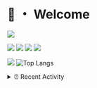 # 👋 ・ Welcome
![](https://komarev.com/ghpvc/?username=Lorenzo0111)

![](https://img.shields.io/badge/Java-ED8B00?style=for-the-badge&logo=java&logoColor=white)
![](https://img.shields.io/badge/JavaScript-323330?style=for-the-badge&logo=javascript&logoColor=F7DF1E)
![](https://img.shields.io/badge/Node.js-339933?style=for-the-badge&logo=nodedotjs&logoColor=white)
![](https://img.shields.io/badge/React-20232A?style=for-the-badge&logo=react&logoColor=61DAFB)

[![](https://github-readme-stats.vercel.app/api?username=Lorenzo0111&show_icons=true&count_private=true)](https://github.com/Lorenzo0111)
![Top Langs](https://github-readme-stats.vercel.app/api/top-langs/?username=Lorenzo0111&layout=compact)

<details>
<summary>⏰ Recent Activity</summary>

<!--RECENT_ACTIVITY:start-->
1. ![prClosed] **Pull request closed:** [Lorenzo0111/RocketJoin#42](https://github.com/Lorenzo0111/RocketJoin/pull/42)
2. ![issueClosed] **Issue closed:** [Lorenzo0111/RocketJoin#31](https://github.com/Lorenzo0111/RocketJoin/issues/31)
3. ![prClosed] **Pull request closed:** [Lorenzo0111/RocketJoin#41](https://github.com/Lorenzo0111/RocketJoin/pull/41)
4. ![prClosed] **Pull request closed:** [Lorenzo0111/ElectionsPlus#58](https://github.com/Lorenzo0111/ElectionsPlus/pull/58)
5. ![prClosed] **Pull request closed:** [Lorenzo0111/RocketPlaceholders#48](https://github.com/Lorenzo0111/RocketPlaceholders/pull/48)
6. ![issueClosed] **Issue closed:** [ZombieStriker/QualityArmory#207](https://github.com/ZombieStriker/QualityArmory/issues/207)
7. ![comment] **Commented:** [ZombieStriker/QualityArmory#207](https://github.com/ZombieStriker/QualityArmory/issues/207#issuecomment-974657945)
8. ![prMerged] **Pull request merged:** [Lorenzo0111/NodeBin#35](https://github.com/Lorenzo0111/NodeBin/pull/35)
9. ![prMerged] **Pull request merged:** [Lorenzo0111/NodeBin#34](https://github.com/Lorenzo0111/NodeBin/pull/34)
10. ![prMerged] **Pull request merged:** [Lorenzo0111/MultiLang#42](https://github.com/Lorenzo0111/MultiLang/pull/42)
<!--RECENT_ACTIVITY:end-->


<!--RECENT_ACTIVITY:last_update-->
Last Updated: Tuesday, November 23rd, 2021, 12:38:11 AM
<!--RECENT_ACTIVITY:last_update_end-->
</details>

[issueOpened]: https://cdn.jsdelivr.net/gh/Readme-Workflows/Readme-Icons@main/icons/octicons/IssueOpenedOld.svg
[issueClosed]: https://cdn.jsdelivr.net/gh/Readme-Workflows/Readme-Icons@main/icons/octicons/IssueClosedOld.svg

[prOpened]: https://cdn.jsdelivr.net/gh/Readme-Workflows/Readme-Icons@main/icons/octicons/PullRequestOpened.svg
[prClosed]: https://cdn.jsdelivr.net/gh/Readme-Workflows/Readme-Icons@main/icons/octicons/PullRequestClosed.svg
[prMerged]: https://cdn.jsdelivr.net/gh/Readme-Workflows/Readme-Icons@main/icons/octicons/PullRequestMerged.svg

[comment]: https://cdn.jsdelivr.net/gh/Readme-Workflows/Readme-Icons@main/icons/octicons/Comment.svg

[changesRequested]: https://cdn.jsdelivr.net/gh/Readme-Workflows/Readme-Icons@main/icons/octicons/RequestedChanges.svg
[approved]: https://cdn.jsdelivr.net/gh/Readme-Workflows/Readme-Icons@main/icons/octicons/ApprovedChanges.svg

[repoCreated]: https://cdn.jsdelivr.net/gh/Readme-Workflows/Readme-Icons@main/icons/octicons/Repository.svg
[release]: https://cdn.jsdelivr.net/gh/Readme-Workflows/Readme-Icons@main/icons/octicons/Release.svg
[star]: https://cdn.jsdelivr.net/gh/Readme-Workflows/Readme-Icons@main/icons/octicons/StarredRepository.svg
[wiki]: https://cdn.jsdelivr.net/gh/Readme-Workflows/Readme-Icons@main/icons/octicons/Wiki.svg
[fork]: https://cdn.jsdelivr.net/gh/Readme-Workflows/Readme-Icons@main/icons/octicons/ForkedRepository.svg
[people]: https://cdn.jsdelivr.net/gh/Readme-Workflows/Readme-Icons@main/icons/octicons/People.svg
